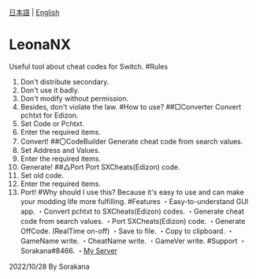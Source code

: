 [日本語](READMEjp.md) | [English](README.md)
# LeonaNX
Useful tool about cheat codes for Switch.
#Rules
1. Don't distribute secondary.
2. Don't use it badly.
3. Don't modify without permission.
4. Besides, don't violate the law.
#How to use?
##□Converter
Convert pchtxt for Edizon.
1. Set Code or Pchtxt.
2. Enter the required items.
3. Convert!
##〇CodeBuilder
Generate cheat code from search values.
1. Set Address and Values.
2. Enter the required items.
3. Generate!
##△Port
Port SXCheats(Edizon) code.
1. Set old code.
2. Enter the required items.
3. Port!
#Why should I use this?
Because it's easy to use and can make your modding life more fulfilling.
#Features
・Easy-to-understand GUI app.
・Convert pchtxt to SXCheats(Edizon) codes.
・Generate cheat code from search values.
・Port SXCheats(Edizon) code.
・Generate OffCode. (RealTime on-off)
・Save to file.
・Copy to clipboard.
・GameName write.
・CheatName write.
・GameVer write.
#Support
・Sorakana#8466.
・[My Server](https://discord.gg/DQB6fcD6qq)

2022/10/28 By Sorakana
